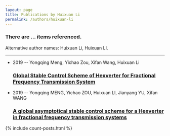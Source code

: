 ```yaml
---
layout: page
title: Publications by Huixuan Li
permalink: /authors/huixuan-li
---
```


<h3 id="number-posts">There are ... items referenced.</h3>
<p id='info-authors'>Alternative author names: Huixuan Li, Huixuan LI.</p>
<hr />
<ul class="post-list">
<li><span class='post-meta'>2019 -- Yongqing Meng, Yichao Zou, Xifan Wang, Huixuan Li</span><h3><a class='post-link' href="{{ site.baseurl }}/global-stable-control-scheme-of-hexverter-for-fractional-frequency-transmission-system">Global Stable Control Scheme of Hexverter for Fractional Frequency Transmission System</a></h3></li>
<li><span class='post-meta'>2019 -- Yongqing MENG, Yichao ZOU, Huixuan LI, Jianyang YU, Xifan WANG</span><h3><a class='post-link' href="{{ site.baseurl }}/a-global-asymptotical-stable-control-scheme-for-a-hexverter-in-fractional-frequency-transmission-systems">A global asymptotical stable control scheme for a Hexverter in fractional frequency transmission systems</a></h3></li>

</ul>
{% include count-posts.html %}
